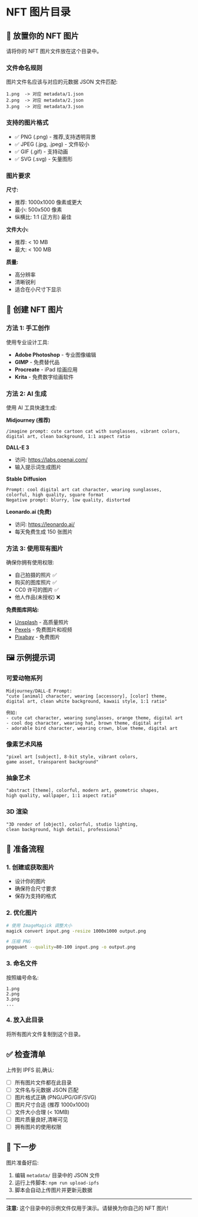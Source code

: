 # NFT 图片目录

## 📸 放置你的 NFT 图片

请将你的 NFT 图片文件放在这个目录中。

### 文件命名规则

图片文件名应该与对应的元数据 JSON 文件匹配:

```
1.png  -> 对应 metadata/1.json
2.png  -> 对应 metadata/2.json
3.png  -> 对应 metadata/3.json
```

### 支持的图片格式

- ✅ PNG (.png) - 推荐,支持透明背景
- ✅ JPEG (.jpg, .jpeg) - 文件较小
- ✅ GIF (.gif) - 支持动画
- ✅ SVG (.svg) - 矢量图形

### 图片要求

**尺寸:**
- 推荐: 1000x1000 像素或更大
- 最小: 500x500 像素
- 纵横比: 1:1 (正方形) 最佳

**文件大小:**
- 推荐: < 10 MB
- 最大: < 100 MB

**质量:**
- 高分辨率
- 清晰锐利
- 适合在小尺寸下显示

## 🎨 创建 NFT 图片

### 方法 1: 手工创作

使用专业设计工具:
- **Adobe Photoshop** - 专业图像编辑
- **GIMP** - 免费替代品
- **Procreate** - iPad 绘画应用
- **Krita** - 免费数字绘画软件

### 方法 2: AI 生成

使用 AI 工具快速生成:

**Midjourney (推荐)**
```
/imagine prompt: cute cartoon cat with sunglasses, vibrant colors,
digital art, clean background, 1:1 aspect ratio
```

**DALL-E 3**
- 访问: https://labs.openai.com/
- 输入提示词生成图片

**Stable Diffusion**
```
Prompt: cool digital art cat character, wearing sunglasses,
colorful, high quality, square format
Negative prompt: blurry, low quality, distorted
```

**Leonardo.ai (免费)**
- 访问: https://leonardo.ai/
- 每天免费生成 150 张图片

### 方法 3: 使用现有图片

确保你拥有使用权限:
- 自己拍摄的照片 ✅
- 购买的图库照片 ✅
- CC0 许可的图片 ✅
- 他人作品(未授权) ❌

**免费图库网站:**
- [Unsplash](https://unsplash.com/) - 高质量照片
- [Pexels](https://pexels.com/) - 免费图片和视频
- [Pixabay](https://pixabay.com/) - 免费图片

## 🖼️ 示例提示词

### 可爱动物系列

```
Midjourney/DALL-E Prompt:
"cute [animal] character, wearing [accessory], [color] theme,
digital art, clean white background, kawaii style, 1:1 ratio"

例如:
- cute cat character, wearing sunglasses, orange theme, digital art
- cool dog character, wearing hat, brown theme, digital art
- adorable bird character, wearing crown, blue theme, digital art
```

### 像素艺术风格

```
"pixel art [subject], 8-bit style, vibrant colors,
game asset, transparent background"
```

### 抽象艺术

```
"abstract [theme], colorful, modern art, geometric shapes,
high quality, wallpaper, 1:1 aspect ratio"
```

### 3D 渲染

```
"3D render of [object], colorful, studio lighting,
clean background, high detail, professional"
```

## 📝 准备流程

### 1. 创建或获取图片

- 设计你的图片
- 确保符合尺寸要求
- 保存为支持的格式

### 2. 优化图片

```bash
# 使用 ImageMagick 调整大小
magick convert input.png -resize 1000x1000 output.png

# 压缩 PNG
pngquant --quality=80-100 input.png -o output.png
```

### 3. 命名文件

按照编号命名:
```
1.png
2.png
3.png
...
```

### 4. 放入此目录

将所有图片文件复制到这个目录。

## ✅ 检查清单

上传到 IPFS 前,确认:

- [ ] 所有图片文件都在此目录
- [ ] 文件名与元数据 JSON 匹配
- [ ] 图片格式正确 (PNG/JPG/GIF/SVG)
- [ ] 图片尺寸合适 (推荐 1000x1000)
- [ ] 文件大小合理 (< 10MB)
- [ ] 图片质量良好,清晰可见
- [ ] 拥有图片的使用权限

## 🚀 下一步

图片准备好后:

1. 编辑 `metadata/` 目录中的 JSON 文件
2. 运行上传脚本: `npm run upload-ipfs`
3. 脚本会自动上传图片并更新元数据

---

**注意:** 这个目录中的示例文件仅用于演示。请替换为你自己的 NFT 图片!
